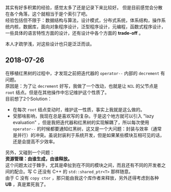 其实有好多积累的经验，感觉太多了还是记录下来比较好。
但是目前感觉会分散在各个角落，这个就相当于是个索引了吧。   
经验包括但不限于：数据结构与算法，设计模式，分布式系统，体系结构，操作系统内核，数据库，面向对象程序设计，泛型程序设计，元编程，函数式程序设计，一些具体的语言特性方面的设计，还有设计中各个方面的 **trade-off** 。   

本人才疏学浅，对这些设计也只是泛泛而谈。   

## 2018-07-26 ##
在移植红黑树的过程中，才发现之前把迭代器的 `operator--` 内部的 `decrement` 有问题。   
原因是：为了让 `decrement` 好写，我做了一个改动，也就是让 `NIL` 的父节点是 `root` 结点。但是在其他操作中忘记维护这个性质了。   
目前想了2个Solution：  

- 在每次 `root` 结点变动时，维护这一性质，事实上我就是这么做的。
- 受那啥影响，我现在总是喜欢写的复杂。于是这个地方就可以引入 "lazy evaluation" ，但是我把迭代器和红黑树的实现解耦了，所以每次使用  `operator--` 的时候都要通知红黑树，这又是一个大问题：封装与效率（通常是并行）的冲突。虽说封装利于系统开发，但是如果某些模块互相可见的话，还是会提高不少效率。

另外，又碰到一个问题：  
**资源管理：由谁生成，由谁释放。**   
这个问题太过于棘手，尤其是牵扯到在不同的模块之间，而且还有不同的开发者之间的配合。写 C 还没有 C++ 的 `std::shared_ptr<T>` 那样随意。   
由于 C 没有 `copy ctor` ，那只能由我这个库作者来释放，另外还得考虑到各种 **UB** ，真是累死我了。   


##   ##




##   ##

